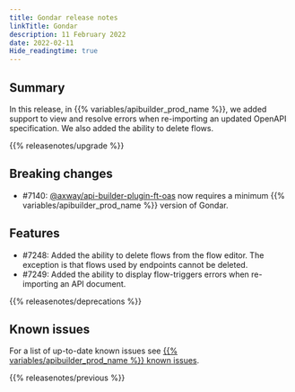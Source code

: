 ```yaml
---
title: Gondar release notes
linkTitle: Gondar
description: 11 February 2022
date: 2022-02-11
Hide_readingtime: true
---
```

## Summary

In this release, in {{% variables/apibuilder_prod_name %}}, we added support to view and resolve errors when re-importing an updated OpenAPI specification. We also added the ability to delete flows.

{{% releasenotes/upgrade %}}

## Breaking changes
* #7140: [@axway/api-builder-plugin-ft-oas](https://www.npmjs.com/package/@axway/api-builder-plugin-ft-oas) now requires a minimum {{% variables/apibuilder_prod_name %}} version of Gondar.

## Features
* #7248: Added the ability to delete flows from the flow editor. The exception is that flows used by endpoints cannot be deleted.
* #7249: Added the ability to display flow-triggers errors when re-importing an API document.

<!-- ## Fixes -->

{{% releasenotes/deprecations %}}

<!-- Regenerate modules/plugins with api-builder-tools script -->
<!-- ## Updated modules -->

<!-- ## Updated plugins -->

## Known issues

For a list of up-to-date known issues see [{{% variables/apibuilder_prod_name %}} known issues](/docs/known_issues/).

{{% releasenotes/previous %}}
